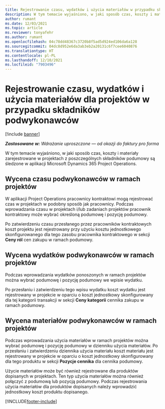 ```yaml
---
title: Rejestrowanie czasu, wydatków i użycia materiałów w przypadku składników podwykonawców
description: W tym temacie wyjaśniono, w jaki sposób czas, koszty i materiały zarejestrowane w projektach z poszczególnych składników podumowy są śledzone w aplikacji Microsoft Dynamics 365 Project Operations.
author: rumant
ms.date: 12/03/2021
ms.topic: article
ms.reviewer: tonyafehr
ms.author: rumant
ms.openlocfilehash: 04c78dd48367c3720b8f5ad5d924ed106da6a128
ms.sourcegitcommit: 04dc8d952e6da3ab3eb2a20131c6f7cee6040876
ms.translationtype: HT
ms.contentlocale: pl-PL
ms.lasthandoff: 12/10/2021
ms.locfileid: "7903496"
---
```

# <a name="recording-time-expenses-and-material-usage-on-projects-for-subcontracted-components"></a>Rejestrowanie czasu, wydatków i użycia materiałów dla projektów w przypadku składników podwykonawców

[!include [banner](../../includes/dataverse-preview.md)]

_**Zastosowane w:** Wdrażanie uproszczone — od okazji do faktury pro forma_

W tym temacie wyjaśniono, w jaki sposób czas, koszty i materiały zarejestrowane w projektach z poszczególnych składników podumowy są śledzone w aplikacji Microsoft Dynamics 365 Project Operations.

## <a name="costing-for-subcontractor-time-on-projects"></a>Wycena czasu podwykonawców w ramach projektów
W aplikacji Project Operations pracownicy kontraktowi mogą rejestrować czas w projektach w podobny sposób jak pracownicy. Podczas wprowadzania czasu w projektach i/lub zadaniach projektów pracownik kontraktowy może wybrać określoną podumowę i pozycję podumowy.

Po zatwierdzeniu czasu przesłanego przez pracowników kontraktowych koszt projektu jest rejestrowany przy użyciu kosztu jednostkowego skonfigurowanego dla tego zasobu pracownika kontraktowego w sekcji **Ceny ról** cen zakupu w ramach podumowy.

## <a name="costing-for-subcontracted-expenses-on-projects"></a>Wycena wydatków podwykonawców w ramach projektów
Podczas wprowadzania wydatków ponoszonych w ramach projektów można wybrać podumowę i pozycję podumowy we wpisie wydatku. 

Po przesłaniu i zatwierdzeniu tego wpisu wydatku koszt wydatku jest rejestrowany w projekcie w oparciu o koszt jednostkowy skonfigurowany dla tej kategorii transakcji w sekcji **Ceny kategorii** cennika zakupu w ramach podumowy.

## <a name="costing-for-subcontracted-materials-on-projects"></a>Wycena materiałów podwykonawców w ramach projektów
Podczas wprowadzania użycia materiałów w ramach projektów można wybrać podumowę i pozycję podumowy w dzienniku użycia materiałów. Po przesłaniu i zatwierdzeniu dziennika użycia materiału koszt materiału jest rejestrowany w projekcie w oparciu o koszt jednostkowy skonfigurowany dla tego produktu w sekcji **Pozycje cennika** dla cennika podumowy.

Użycie materiałów może być również rejestrowane dla produktów dopisanych w projektach. Ten typ użycia materiałów można również połączyć z podumową lub pozycją podumowy. Podczas rejestrowania użycia materiałów dla produktów dopisanych należy wprowadzić jednostkowy koszt produktu dopisanego. 


[!INCLUDE[footer-include](../../includes/footer-banner.md)]
